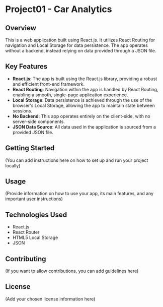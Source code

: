 

# Project01 - Car Analytics

## Overview
This is a web application built using React.js. It utilizes React Routing for navigation and Local Storage for data persistence. The app operates without a backend, instead relying on data provided through a JSON file.

## Key Features
- **React.js**: The app is built using the React.js library, providing a robust and efficient front-end framework.
- **React Routing**: Navigation within the app is handled by React Routing, enabling a smooth, single-page application experience.
- **Local Storage**: Data persistence is achieved through the use of the browser's Local Storage, allowing the app to maintain state between sessions.
- **No Backend**: This app operates entirely on the client-side, with no server-side components.
- **JSON Data Source**: All data used in the application is sourced from a provided JSON file.

## Getting Started
(You can add instructions here on how to set up and run your project locally)

## Usage
(Provide information on how to use your app, its main features, and any important user instructions)

## Technologies Used
- React.js
- React Router
- HTML5 Local Storage
- JSON

## Contributing
(If you want to allow contributions, you can add guidelines here)

## License
(Add your chosen license information here)